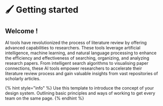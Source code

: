 # 🖌 Getting started

## Welcome !

AI tools have revolutionized the process of literature review by offering advanced capabilities to researchers. These tools leverage artificial intelligence, machine learning, and natural language processing to enhance the efficiency and effectiveness of searching, organizing, and analyzing research papers. From intelligent search algorithms to visualising paper connections, these AI tools empower researchers to accelerate their literature review process and gain valuable insights from vast repositories of scholarly articles.

{% hint style="info" %}
Use this template to introduce the concept of your design system. Outlining basic principles and ways of working to get every team on the same page.
{% endhint %}
